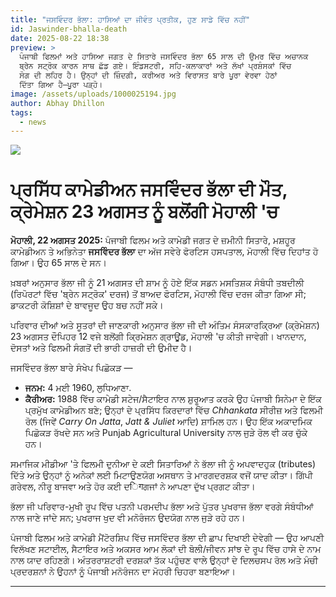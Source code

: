```yaml
---
title: "ਜਸਵਿੰਦਰ ਭੱਲਾ: ਹਾਸਿਆਂ ਦਾ ਜੀਵੰਤ ਪ੍ਰਤੀਕ, ਹੁਣ ਸਾਡੇ ਵਿੱਚ ਨਹੀਂ"
id: Jaswinder-bhalla-death
date: 2025-08-22 18:38
preview: >
  ਪੰਜਾਬੀ ਫਿਲਮਾਂ ਅਤੇ ਹਾਸਿਆ ਜਗਤ ਦੇ ਸਿਤਾਰੇ ਜਸਵਿੰਦਰ ਭੱਲਾ 65 ਸਾਲ ਦੀ ਉਮਰ ਵਿੱਚ ਅਚਾਨਕ
  ਬ੍ਰੇਨ ਸਟ੍ਰੋਕ ਕਾਰਨ ਸਾਥ ਛੱਡ ਗਏ। ਇੰਡਸਟਰੀ, ਸਹਿ-ਕਲਾਕਾਰਾਂ ਅਤੇ ਲੱਖਾਂ ਪ੍ਰਸ਼ੰਸਕਾਂ ਵਿੱਚ
  ਸੋਗ ਦੀ ਲਹਿਰ ਹੈ। ਉਨ੍ਹਾਂ ਦੀ ਜ਼ਿੰਦਗੀ, ਕਰੀਅਰ ਅਤੇ ਵਿਰਾਸਤ ਬਾਰੇ ਪੂਰਾ ਵੇਰਵਾ ਹੇਠਾਂ
  ਦਿੱਤਾ ਗਿਆ ਹੈ—ਪੂਰਾ ਪੜ੍ਹੋ।
image: /assets/uploads/1000025194.jpg
author: Abhay Dhillon
tags:
  - news
---
```



![](https://images.openai.com/thumbnails/url/t0_kHnicu1mUUVJSUGylr5-al1xUWVCSmqJbkpRnoJdeXJJYkpmsl5yfq5-Zm5ieWmxfaAuUsXL0S7F0Tw70qiwwiLc0Nk_TDS4xL_IyS_E2sCgocHTMLs3Nd69ILDaO8HQOynEr13WLiEoqsyzLCwpPM_U1DjNVKwYAr-koiw)

# ਪ੍ਰਸਿੱਧ ਕਾਮੇਡੀਅਨ ਜਸਵਿੰਦਰ ਭੱਲਾ ਦੀ ਮੌਤ, ਕ੍ਰੇਮੇਸ਼ਨ 23 ਅਗਸਤ ਨੂੰ ਬਲੋਂਗੀ ਮੋਹਾਲੀ 'ਚ

**ਮੋਹਾਲੀ, 22 ਅਗਸਤ 2025:** ਪੰਜਾਬੀ ਫਿਲਮ ਅਤੇ ਕਾਮੇਡੀ ਜਗਤ ਦੇ ਜ਼ਮੀਨੀ ਸਿਤਾਰੇ, ਮਸ਼ਹੂਰ ਕਾਮੇਡੀਅਨ ਤੇ ਅਭਿਨੇਤਾ **ਜਸਵਿੰਦਰ ਭੱਲਾ** ਦਾ ਅੱਜ ਸਵੇਰੇ ਫੋਰਟਿਸ ਹਸਪਤਾਲ, ਮੋਹਾਲੀ ਵਿੱਚ ਦਿਹਾਂਤ ਹੋ ਗਿਆ। ਉਹ 65 ਸਾਲ ਦੇ ਸਨ।

ਖ਼ਬਰਾਂ ਅਨੁਸਾਰ ਭੱਲਾ ਜੀ ਨੂੰ 21 ਅਗਸਤ ਦੀ ਸ਼ਾਮ ਨੂੰ ਹੋਏ ਇੱਕ ਸਡਨ ਮਸਤਿਸ਼ਕ ਸੰਬੰਧੀ ਤਬਦੀਲੀ (ਰਿਪੋਰਟਾਂ ਵਿੱਚ 'ਬ੍ਰੇਨ ਸਟ੍ਰੋਕ' ਦਰਜ) ਤੋਂ ਬਾਅਦ ਫੋਰਟਿਸ, ਮੋਹਾਲੀ ਵਿੱਚ ਦਰਜ ਕੀਤਾ ਗਿਆ ਸੀ; ਡਾਕਟਰੀ ਕੋਸ਼ਿਸ਼ਾਂ ਦੇ ਬਾਵਜੂਦ ਉਹ ਬਚ ਨਹੀਂ ਸਕੇ। 

ਪਰਿਵਾਰ ਦੀਆਂ ਅਤੇ ਸੂਤਰਾਂ ਦੀ ਜਾਣਕਾਰੀ ਅਨੁਸਾਰ ਭੱਲਾ ਜੀ ਦੀ ਅੰਤਿਮ ਸੰਸਕਾਰਕ੍ਰਿਆ (ਕ੍ਰੇਮੇਸ਼ਨ) 23 ਅਗਸਤ ਦੌਪਿਹਰ 12 ਵਜੇ ਬਲੋਂਗੀ ਕ੍ਰਿਮੇਸ਼ਨ ਗ੍ਰਾਊਂਡ, ਮੋਹਾਲੀ 'ਚ ਕੀਤੀ ਜਾਵੇਗੀ। ਖਾਨਦਾਨ, ਦੋਸਤਾਂ ਅਤੇ ਫਿਲਮੀ ਸੰਗਤੋਂ ਦੀ ਭਾਰੀ ਹਾਜ਼ਰੀ ਦੀ ਉਮੀਦ ਹੈ।

ਜਸਵਿੰਦਰ ਭੱਲਾ ਬਾਰੇ ਸੰਖੇਪ ਪਿਛੋਕੜ —

* **ਜਨਮ:** 4 ਮਈ 1960, ਲੁਧਿਆਣਾ. 
* **ਕੈਰੀਅਰ:** 1988 ਵਿੱਚ ਕਾਮੇਡੀ ਸਟੇਜ/ਸੈਟਾਇਰ ਨਾਲ ਸ਼ੁਰੂਆਤ ਕਰਕੇ ਉਹ ਪੰਜਾਬੀ ਸਿਨੇਮਾ ਦੇ ਇੱਕ ਪ੍ਰਮੁੱਖ ਕਾਮੇਡੀਅਨ ਬਣੇ; ਉਨ੍ਹਾਂ ਦੇ ਪ੍ਰਸਿੱਧ ਕਿਰਦਾਰਾਂ ਵਿੱਚ *Chhankata* ਸੀਰੀਜ਼ ਅਤੇ ਫਿਲਮੀ ਰੋਲ (ਜਿਵੇਂ *Carry On Jatta*, *Jatt & Juliet* ਆਦਿ) ਸ਼ਾਮਿਲ ਹਨ। ਉਹ ਇੱਕ ਅਕਾਦਮਿਕ ਪਿਛੋਕੜ ਰੱਖਦੇ ਸਨ ਅਤੇ Punjab Agricultural University ਨਾਲ ਜੁੜੇ ਰੋਲ ਵੀ ਕਰ ਚੁੱਕੇ ਹਨ।

ਸਮਾਜਿਕ ਮੀਡੀਆ 'ਤੇ ਫਿਲਮੀ ਦੁਨੀਆ ਦੇ ਕਈ ਸਿਤਾਰਿਆਂ ਨੇ ਭੱਲਾ ਜੀ ਨੂੰ ਅਪਵਾਦਹੁਕ (tributes) ਦਿੱਤੇ ਅਤੇ ਉਨ੍ਹਾਂ ਨੂੰ ਅਨੇਕਾਂ ਲਈ ਮਿਟਾਉਣਯੋਗ ਅਸਥਾਨ ਤੇ ਮਾਰਗਦਰਸ਼ਕ ਵਜੋਂ ਯਾਦ ਕੀਤਾ। ਗਿੱਪੀ ਗਰੇਵਲ, ਨੀਰੂ ਬਾਜਵਾ ਅਤੇ ਹੋਰ ਕਈ ਦिगਗਜਾਂ ਨੇ ਆਪਣਾ ਦੁੱਖ ਪ੍ਰਗਟ ਕੀਤਾ। 

ਭੱਲਾ ਜੀ ਪਰਿਵਾਰ-ਮੁਖੀ ਰੂਪ ਵਿੱਚ ਪਤਨੀ ਪਰਮਦੀਪ ਭੱਲਾ ਅਤੇ ਪੁੱਤਰ ਪੁਖਰਾਜ ਭੱਲਾ ਵਰਗੇ ਸੰਬੰਧੀਆਂ ਨਾਲ ਜਾਣੇ ਜਾਂਦੇ ਸਨ; ਪੁਖਰਾਜ ਖੁਦ ਵੀ ਮਨੋਰੰਜਨ ਉਦਯੋਗ ਨਾਲ ਜੁੜੇ ਰਹੇ ਹਨ। 

ਪੰਜਾਬੀ ਫਿਲਮ ਅਤੇ ਕਾਮੇਡੀ ਮੈਂਟੋਰਸ਼ਿਪ ਵਿੱਚ ਜਸਵਿੰਦਰ ਭੱਲਾ ਦੀ ਛਾਪ ਦਿਖਾਈ ਦੇਵੇਗੀ — ਉਹ ਆਪਣੀ ਵਿਲੱਖਣ ਸਟਾਈਲ, ਸੈਟਾਇਰ ਅਤੇ ਅਕਸਰ ਆਮ ਲੋਕਾਂ ਦੀ ਬੋਲੀ/ਜੀਵਨ ਸਾਂਝ ਦੇ ਰੂਪ ਵਿੱਚ ਹਾਸੇ ਦੇ ਨਾਮ ਨਾਲ ਯਾਦ ਰਹਿਣਗੇ। ਅੰਤਰਰਾਸ਼ਟਰੀ ਦਰਸ਼ਕਾਂ ਤੱਕ ਪਹੁੰਚਣ ਵਾਲੇ ਉਨ੍ਹਾਂ ਦੇ ਦਿਲਚਸਪ ਰੋਲ ਅਤੇ ਮੰਚੀ ਪ੍ਰਦਰਸ਼ਨਾਂ ਨੇ ਉਹਨਾਂ ਨੂੰ ਪੰਜਾਬੀ ਮਨੋਰੰਜਨ ਦਾ ਮੋਹਰੀ ਚਿਹਰਾ ਬਣਾਇਆ।

- - -